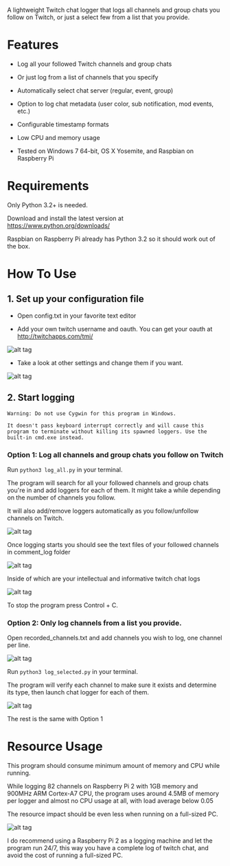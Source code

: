 A lightweight Twitch chat logger that logs all channels and group chats you follow on Twitch, or just a select few from a list that you provide.

# Features

* Log all your followed Twitch channels and group chats

* Or just log from a list of channels that you specify

* Automatically select chat server (regular, event, group)

* Option to log chat metadata (user color, sub notification, mod events, etc.)

* Configurable timestamp formats

* Low CPU and memory usage

* Tested on Windows 7 64-bit, OS X Yosemite, and Raspbian on Raspberry Pi

# Requirements

Only Python 3.2+ is needed.

Download and install the latest version at https://www.python.org/downloads/

Raspbian on Raspberry Pi already has Python 3.2 so it should work out of the box.

# How To Use

## 1. Set up your configuration file

* Open config.txt in your favorite text editor

* Add your own twitch username and oauth. You can get your oauth at http://twitchapps.com/tmi/

![alt tag](http://i.imgur.com/467b7sb.png)

* Take a look at other settings and change them if you want.

![alt tag](http://i.imgur.com/o76oDfk.png)

## 2. Start logging

```
Warning: Do not use Cygwin for this program in Windows.

It doesn't pass keyboard interrupt correctly and will cause this program to terminate without killing its spawned loggers. Use the built-in cmd.exe instead.
```

### Option 1: Log all channels and group chats you follow on Twitch

Run `python3 log_all.py` in your terminal.

The program will search for all your followed channels and group chats you're in and add loggers for each of them. It might take a while depending on the number of channels you follow.

It will also add/remove loggers automatically as you follow/unfollow channels on Twitch.

![alt tag](http://i.imgur.com/Z3jmhEC.png)

Once logging starts you should see the text files of your followed channels in comment_log folder

![alt tag](http://i.imgur.com/GLzM6nk.png)

Inside of which are your intellectual and informative twitch chat logs

![alt tag](http://i.imgur.com/GGHD6O6.png)

To stop the program press Control + C.

### Option 2: Only log channels from a list you provide.

Open recorded_channels.txt and add channels you wish to log, one channel per line.

![alt tag](http://i.imgur.com/vzkTpgQ.png)

Run `python3 log_selected.py` in your terminal.

The program will verify each channel to make sure it exists and determine its type, then launch chat logger for each of them.

![alt tag](http://i.imgur.com/GVF9u7M.png)

The rest is the same with Option 1

# Resource Usage

This program should consume minimum amount of memory and CPU while running.

While logging 82 channels on Raspberry Pi 2 with 1GB memory and 900MHz ARM Cortex-A7 CPU, the program uses around 4.5MB of memory per logger and almost no CPU usage at all, with load average below 0.05

The resource impact should be even less when running on a full-sized PC.

![alt tag](http://i.imgur.com/c1lN5uJ.png)

I do recommend using a Raspberry Pi 2 as a logging machine and let the program run 24/7, this way you have a complete log of twitch chat, and avoid the cost of running a full-sized PC.